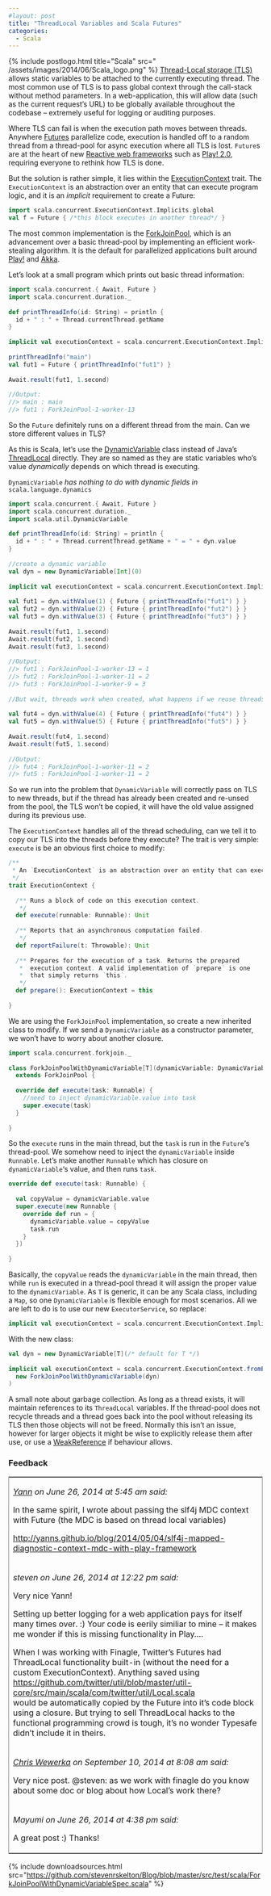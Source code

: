 ```yaml
---
#layout: post
title: "ThreadLocal Variables and Scala Futures"
categories:
  - Scala
---
```


{% include postlogo.html title="Scala" src="
/assets/images/2014/06/Scala_logo.png" %} [Thread-Local storage (TLS)](http://en.wikipedia.org/wiki/Thread-local_storage)
allows static variables to be attached to the currently executing thread. The most common use of TLS is to pass global
context through the call-stack without method parameters. In a web-application, this will allow data (such as the
current request’s URL) to be globally available throughout the codebase – extremely useful for logging or auditing
purposes.

Where TLS can fail is when the execution path moves between threads.
Anywhere [Futures](http://docs.scala-lang.org/overviews/core/futures.html) parallelize code, execution is handled off to
a random thread from a thread-pool for async execution where all TLS is lost. `Future`s are at the heart of
new [Reactive web frameworks](http://www.reactivemanifesto.org/) such as [Play! 2.0](http://www.playframework.com/),
requiring everyone to rethink how TLS is done.

But the solution is rather simple, it lies within
the [ExecutionContext](https://github.com/scala/scala/blob/2.12.x/src/library/scala/concurrent/ExecutionContext.scala)
trait. The `ExecutionContext` is an abstraction over an entity that can execute program logic, and it is an _implicit_
requirement to create a Future:

```scala
import scala.concurrent.ExecutionContext.Implicits.global
val f = Future { /*this block executes in another thread*/ }
```

The most common implementation is
the [ForkJoinPool](https://github.com/scala/scala/blob/2.12.x/src/forkjoin/scala/concurrent/forkjoin/ForkJoinPool.java),
which is an advancement over a basic thread-pool by implementing an efficient work-stealing algorithm. It is the default
for parallelized applications built around [Play!](http://www.playframework.com/) and [Akka](http://akka.io/).

Let’s look at a small program which prints out basic thread information:

```scala
import scala.concurrent.{ Await, Future }
import scala.concurrent.duration._
 
def printThreadInfo(id: String) = println {
  id + " : " + Thread.currentThread.getName
}
 
implicit val executionContext = scala.concurrent.ExecutionContext.Implicits.global
 
printThreadInfo("main")
val fut1 = Future { printThreadInfo("fut1") }
 
Await.result(fut1, 1.second)
 
//Output:
//> main : main
//> fut1 : ForkJoinPool-1-worker-13
```

So the `Future` definitely runs on a different thread from the main. Can we store different values in TLS?

As this is Scala, let’s use the [DynamicVariable](http://www.scala-lang.org/api/2.10.0/scala/util/DynamicVariable.html)
class instead of Java’s [ThreadLocal](http://docs.oracle.com/javase/6/docs/api/java/lang/ThreadLocal.html) directly.
They are so named as they are static variables who’s value _dynamically_ depends on which thread is executing.

`DynamicVariable` *has nothing to do with dynamic fields in* `scala.language.dynamics`

```scala
import scala.concurrent.{ Await, Future }
import scala.concurrent.duration._
import scala.util.DynamicVariable
 
def printThreadInfo(id: String) = println {
  id + " : " + Thread.currentThread.getName + " = " + dyn.value
}
 
//create a dynamic variable
val dyn = new DynamicVariable[Int](0)
 
implicit val executionContext = scala.concurrent.ExecutionContext.Implicits.global
 
val fut1 = dyn.withValue(1) { Future { printThreadInfo("fut1") } }
val fut2 = dyn.withValue(2) { Future { printThreadInfo("fut2") } }
val fut3 = dyn.withValue(3) { Future { printThreadInfo("fut3") } }
 
Await.result(fut1, 1.second)
Await.result(fut2, 1.second)
Await.result(fut3, 1.second)
 
//Output:
//> fut1 : ForkJoinPool-1-worker-13 = 1
//> fut2 : ForkJoinPool-1-worker-11 = 2
//> fut3 : ForkJoinPool-1-worker-9 = 3
 
//But wait, threads work when created, what happens if we reuse threads already in the pool?
 
val fut4 = dyn.withValue(4) { Future { printThreadInfo("fut4") } }
val fut5 = dyn.withValue(5) { Future { printThreadInfo("fut5") } }
 
Await.result(fut4, 1.second)
Await.result(fut5, 1.second)
 
//Output:
//> fut4 : ForkJoinPool-1-worker-11 = 2
//> fut5 : ForkJoinPool-1-worker-11 = 2
```

So we run into the problem that `DynamicVariable` will correctly pass on TLS to new threads, but if the thread has
already been created and re-unsed from the pool, the TLS won’t be copied, it will have the old value assigned during its
previous use.

The `ExecutionContext` handles all of the thread scheduling, can we tell it to copy our TLS into the threads before they
execute?
The trait is very simple: `execute` is be an obvious first choice to modify:

```scala
/**
 * An `ExecutionContext` is an abstraction over an entity that can execute program logic.
 */
trait ExecutionContext {  
 
  /** Runs a block of code on this execution context.
   */
  def execute(runnable: Runnable): Unit
   
  /** Reports that an asynchronous computation failed.
   */
  def reportFailure(t: Throwable): Unit
   
  /** Prepares for the execution of a task. Returns the prepared
   *  execution context. A valid implementation of `prepare` is one
   *  that simply returns `this`.
   */
  def prepare(): ExecutionContext = this
 
}
```

We are using the `ForkJoinPool` implementation, so create a new inherited class to modify. If we send
a `DynamicVariable` as a constructor parameter, we won’t have to worry about another closure.

```scala
import scala.concurrent.forkjoin._
 
class ForkJoinPoolWithDynamicVariable[T](dynamicVariable: DynamicVariable[T]) 
  extends ForkJoinPool {
 
  override def execute(task: Runnable) {
    //need to inject dynamicVariable.value into task
    super.execute(task)
  }
 
}
```

So the `execute` runs in the main thread, but the `task` is run in the `Future`‘s thread-pool. We somehow need to inject
the `dynamicVariable` inside `Runnable`. Let’s make another `Runnable` which has closure on `dynamicVariable`‘s value,
and then runs `task`.

```scala
override def execute(task: Runnable) {
 
  val copyValue = dynamicVariable.value
  super.execute(new Runnable {
    override def run = {
      dynamicVariable.value = copyValue
      task.run
    }
  })
 
}
```

Basically, the `copyValue` reads the `dynamicVariable` in the main thread, then while `run` is executed in a thread-pool
thread it will assign the proper value to the `dynamicVariable`. As `T` is generic, it can be any Scala class, including
a `Map`, so one `DynamicVariable` is flexible enough for most scenarios. All we are left to do is to use our
new `ExecutorService`, so replace:

```scala
implicit val executionContext = scala.concurrent.ExecutionContext.Implicits.global
```

With the new class:

```scala
val dyn = new DynamicVariable[T](/* default for T */)
 
implicit val executionContext = scala.concurrent.ExecutionContext.fromExecutorService(
  new ForkJoinPoolWithDynamicVariable(dyn)
)
```

A small note about garbage collection. As long as a thread exists, it will maintain references to its `ThreadLocal`
variables. If the thread-pool does not recycle threads and a thread goes back into the pool without releasing its TLS
then those objects will not be freed. Normally this isn’t an issue, however for larger objects it might be wise to
explicitly release them after use, or use
a [WeakReference](http://www.scala-lang.org/api/current/index.html#scala.ref.WeakReference) if behaviour allows.

### Feedback

<table style="border:1px solid grey">
<tr><td>
<p><i><a href="http://yanns.github.io/">Yann</a> on June 26, 2014 at 5:45 am said: </i></p>
<p>In the same spirit, I wrote about passing the slf4j MDC context with Future (the MDC is based on thread local variables)</p>
<p><a href="http://yanns.github.io/blog/2014/05/04/slf4j-mapped-diagnostic-context-mdc-with-play-framework">http://yanns.github.io/blog/2014/05/04/slf4j-mapped-diagnostic-context-mdc-with-play-framework</a></p>
</td></tr>
<tr><td>
<p><i>steven on June 26, 2014 at 12:22 pm said: </i></p>
<p>Very nice Yann!</p>
<p>Setting up better logging for a web application pays for itself many times over. :) Your code is eerily similiar to mine – it makes me wonder if this is missing functionality in Play….</p>
<p>When I was working with Finagle, Twitter’s Futures had ThreadLocal functionality built-in (without the need for a custom ExecutionContext). Anything saved using<br/><a href="https://github.com/twitter/util/blob/master/util-core/src/main/scala/com/twitter/util/Local.scala">https://github.com/twitter/util/blob/master/util-core/src/main/scala/com/twitter/util/Local.scala</a><br/>would be automatically copied by the Future into it’s code block using a closure. But trying to sell ThreadLocal hacks to the functional programming crowd is tough, it’s no wonder Typesafe didn’t include it in theirs.</p>
</td></tr>
<tr><td>
<p><i><a href="http://chris-wewerka.de/">Chris Wewerka</a> on September 10, 2014 at 8:08 am said: </i></p>
<p>Very nice post. @steven: as we work with finagle do you know about some doc or blog about how Local’s work there?</p>
</td></tr>
<tr><td>
<p><i>Mayumi on June 26, 2014 at 4:38 pm said:</i></p>
<p>A great post :) Thanks!</p>
</td></tr>
</table>

{%
include downloadsources.html
src="https://github.com/stevenrskelton/Blog/blob/master/src/test/scala/ForkJoinPoolWithDynamicVariableSpec.scala"
%}
